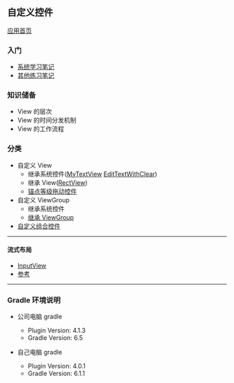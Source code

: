## 自定义控件

[应用首页](app/src/main/java/cn/kk/customview/ui/HomeActivity.kt)

### 入门

- [系统学习笔记](./elementary/README.md)
- [其他练习笔记](./app/README.md)

### 知识储备

- View 的层次
- View 的时间分发机制
- View 的工作流程

### 分类

- 自定义 View
  - 继承系统控件([MyTextView](app/src/main/java/cn/kk/customview/widget/MyTextView.java)
    [EditTextWithClear](app/src/main/java/cn/kk/customview/widget/EditTextWithClear.kt))
  - 继承 View([RectView](app/src/main/java/cn/kk/customview/widget/RectView.java))
  - [锚点等级拖动控件]()
- 自定义 ViewGroup
  - 继承系统控件
  - [继承 ViewGroup](app/src/main/java/cn/kk/customview/widget/HorizontalView.java)
- [自定义组合控件](app/src/main/java/cn/kk/customview/widget/MyTitleBar.java)

---

#### 流式布局
- [InputView](./app/src/main/java/cn/kk/customview/widget/InputView.kt)
- [参考](https://github.com/liangfeidotme/AndroidFlowLayout)

---
### Gradle 环境说明

- 公司电脑 gradle
    - Plugin Version: 4.1.3
    - Gradle Version: 6.5

- 自己电脑 gradle
    - Plugin Version: 4.0.1
    - Gradle Version: 6.1.1




